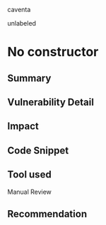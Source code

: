 caventa

unlabeled

# No constructor

## Summary

## Vulnerability Detail

## Impact

## Code Snippet

## Tool used

Manual Review

## Recommendation
